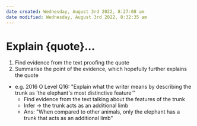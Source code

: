 ```yaml
---
date created: Wednesday, August 3rd 2022, 8:27:08 am
date modified: Wednesday, August 3rd 2022, 8:32:35 am
---
```


# Explain {quote}…

1. Find evidence from the text proofing the quote
2. Summarise the point of the evidence, which hopefully further explains the quote
- e.g. 2016 O Level Q16: "Explain what the writer means by describing the trunk as 'the elephant's most distinctive feature'"
	- Find evidence from the text talking about the features of the trunk
	- Infer -> the trunk acts as an additional limb
	- Ans: "When compared to other animals, only the elephant has a trunk that acts as an additional limb"
